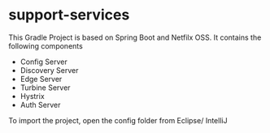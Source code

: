 # support-services

This Gradle Project is based on Spring Boot and Netfilx OSS. It contains the following components

* Config Server
* Discovery Server
* Edge Server
* Turbine Server
* Hystrix
* Auth Server 

To import the project, open the config folder from Eclipse/ IntelliJ
